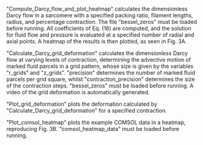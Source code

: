 "Compute_Darcy_flow_and_plot_heatmap" calculates the dimensionless Darcy flow in a sarcomere with a specified packing ratio, filament lengths, radius, and percentage contraction. The file "bessel_zeros" must be loaded before running. All coefficients of Eq. (16) are computed, and the solution for fluid flow and pressure is evaluated at a specified number of radial and axial points. A heatmap of the results is then plotted, as seen in Fig. 3A.

"Calculate_Darcy_grid_deformation" calculates the dimensionless Darcy flow at varying levels of contraction, determining the advective motion of marked fluid parcels in a grid pattern, whose size is given by the variables "r_grids" and "z_grids". "precision" determines the number of marked fluid parcels per grid square, whilst "contraction_precision" determines the size of the contraction steps. "bessel_zeros" must be loaded before running. A video of the grid deformation is automatically generated.

"Plot_grid_deformation" plots the deformation calculated by "Calculate_Darcy_grid_deformation" for a specified contraction.

"Plot_comsol_heatmap" plots the example COMSOL data in a heatmap, reproducing Fig. 3B. "comsol_heatmap_data" must be loaded before running.
